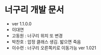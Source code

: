 # 너구리 개발 문서
- ver 1.1.0.0
- 이대연
- 고동원 : 너구리 위치 또 변경
- 박찬호 : 압정 클래스 생김. 밟으면 죽음
- 이수련 : 너구리 오른쪽키로 이동가능 ver 1.021
